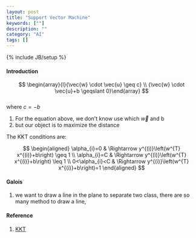 ```yaml
---
layout: post
title: "Support Vector Machine"
keywords: [""]
description: ""
category: "AI"
tags: []
---
```

{% include JB/setup %}


#### Introduction
$$
\begin{array}{l}{\vec{w} \cdot \vec{u} \geq c} \\ {\vec{w} \cdot \vec{u}+b
\geqslant 0}\end{array}
$$ <br />
where $c=-b$
1. For the equation above, we don't know use which $\vec{w}$ and b
2. but our object is to maximize the distance

The KKT conditions are:

$$
\begin{aligned} \alpha_{i}=0 & \Rightarrow y^{(i)}\left(w^{T} x^{(i)}+b\right) \geq 1 \\ \alpha_{i}=C & \Rightarrow y^{(i)}\left(w^{T} x^{(i)}+b\right) \leq 1 \\ 0<\alpha_{i}<C & \Rightarrow y^{(i)}\left(w^{T} x^{(i)}+b\right)=1 \end{aligned}
$$


#### Galois
1. we want to draw a line in the plane to separate two class, there are so many
   method to draw a line,

#### Reference
1. [KKT](http://www.csc.kth.se/utbildning/kth/kurser/DD3364/Lectures/KKT.pdf)

